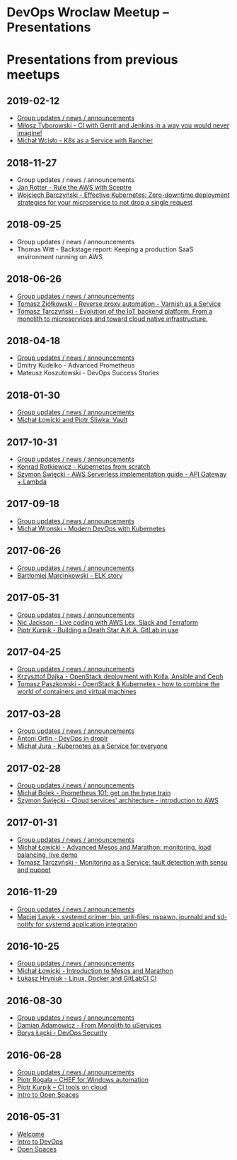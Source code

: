# DevOps Wroclaw Meetup – Presentations


Presentations from previous meetups
===================================

2019-02-12
----------
- [Group updates / news / announcements](https://github.com/devopswroclaw/presentations/raw/master/slides/devopswroclaw_2019-02-12/2019-02_Group_updates_news_announcements.pdf)
- [Miłosz Tyborowski - CI with Gerrit and Jenkins in a way you would never imagine!](https://github.com/devopswroclaw/presentations/raw/master/slides/devopswroclaw_2019-02-12/Milosz_Tyborowski_-_CI_with_Gerrit_and_Jenkins_in_a_way_you_would_never_imagine.pdf)
- [Michał Wcisło - K8s as a Service with Rancher](https://github.com/devopswroclaw/presentations/raw/master/slides/devopswroclaw_2019-02-12/Michal_Wcislo_-_K8s_as_a_Service_with_Rancher.pdf)

2018-11-27
----------
- Group updates / news / announcements
- [Jan Rotter - Rule the AWS with Sceptre](https://github.com/janrotter/sceptre_devops_meetup)
- [Wojciech Barczyński  - Effective Kubernetes: Zero-downtime deployment strategies for your microservice to not drop a single request](https://www.slideshare.net/WojciechBarczyski/zero-downtime-deployment-of-microservices-with-kubernetes)

2018-09-25
----------
- Group updates / news / announcements
- Thomas Witt - Backstage report: Keeping a production SaaS environment running on AWS

2018-06-26
----------
- [Group updates / news / announcements](https://github.com/devopswroclaw/presentations/raw/master/slides/devopswroclaw_2018-06-26/2018-06_Group_updates_news_announcements.pdf)
- [Tomasz Ziółkowski - Reverse proxy automation - Varnish as a Service](https://github.com/devopswroclaw/presentations/raw/master/slides/devopswroclaw_2018-06-26/Tomasz_Ziolkowski_-_Reverse_proxy_automation_-_Varnish_as_a_Service.pdf)
- [Tomasz Tarczyński - Evolution of the IoT backend platform. From a monolith to microservices and toward cloud native infrastructure.](https://github.com/devopswroclaw/presentations/raw/master/slides/devopswroclaw_2018-06-26/Tomasz_Tarczynski_-_Evolution_of_the_IoT_backend_platform.pdf)

2018-04-18
----------
- [Group updates / news / announcements](https://github.com/devopswroclaw/presentations/raw/master/slides/devopswroclaw_2018-04-18/2018-04_Group_updates_news_announcements.pdf)
- Dmitry Kudelko - Advanced Prometheus
- Mateusz Koszutowski - DevOps Success Stories

2018-01-30
----------
- [Group updates / news / announcements](https://github.com/devopswroclaw/presentations/raw/master/slides/devopswroclaw_2018-01-30/2018-01_Group_updates_news_announcements.pdf)
- [Michał Łowicki and Piotr Śliwka: Vault](https://github.com/devopswroclaw/presentations/raw/master/slides/devopswroclaw_2018-01-30/Michal_Lowicki_and_Piotr_Sliwka_-_Introduction_to_Vault.pdf)

2017-10-31
----------
- [Group updates / news / announcements](https://github.com/devopswroclaw/presentations/raw/master/slides/devopswroclaw_2017-10-31/2017-10_Group_updates_news_announcements.pdf)
- [Konrad Rotkiewicz - Kubernetes from scratch](https://github.com/devopswroclaw/presentations/raw/master/slides/devopswroclaw_2017-10-31/Konrad_Rotkiewicz_-_Kubernetes_from_scratch.pdf)
- [Szymon Święcki - AWS Serverless implementation guide - API Gateway + Lambda](https://github.com/devopswroclaw/presentations/raw/master/slides/devopswroclaw_2017-10-31/Szymon_Swiecki_-_AWS_Serverless_implementation_guide.pdf)

2017-09-18
----------
- [Group updates / news / announcements](https://github.com/devopswroclaw/presentations/raw/master/slides/devopswroclaw_2017-09-18/2017-09_Group_updates_news_announcements.pdf)
- [Michał Wronski - Modern DevOps with Kubernetes](https://github.com/devopswroclaw/presentations/raw/master/slides/devopswroclaw_2017-09-18/Michal_Wronski_-_Modern_DevOps_with_Kubernetes.pdf)

2017-06-26
----------
- [Group updates / news / announcements](https://github.com/devopswroclaw/presentations/raw/master/slides/devopswroclaw_2017-06-26/2017-06_Group_updates_news_announcements.pdf)
- [Bartłomiej Marcinkowski - ELK story](https://github.com/devopswroclaw/presentations/raw/master/slides/devopswroclaw_2017-06-26/Bartlomiej_Marcinkowski_-_ELK_story.pdf)

2017-05-31
----------
- [Group updates / news / announcements](https://github.com/devopswroclaw/presentations/raw/master/slides/devopswroclaw_2017-05-31/2017-05_Group_updates_news_announcements.pdf)
- [Nic Jackson - Live coding with AWS Lex, Slack and Terraform](https://nicholasjackson.io/2017/04/25/slack-bot-aws-lambda/)
- [Piotr Kurpik - Building a Death Star A.K.A. GitLab in use](https://github.com/devopswroclaw/presentations/raw/master/slides/devopswroclaw_2017-05-31/Piotr_Kurpik-Building_a_Death_Star-A.K.A.-GitLab_in_use.pdf)

2017-04-25
----------
- [Group updates / news / announcements](https://github.com/devopswroclaw/presentations/raw/master/slides/devopswroclaw_2017-04-25/2017-04_Group_updates_news_announcements.pdf)
- [Krzysztof Dajka - OpenStack deployment with Kolla, Ansible and Ceph](https://github.com/devopswroclaw/presentations/raw/master/slides/devopswroclaw_2017-04-25/Krzysztof_Dajka_-_OpenStack_deployment_with_Kolla_Ansible_and_Ceph.pdf)
- [Tomasz Paszkowski - OpenStack & Kubernetes - how to combine the world of containers and virtual machines](https://github.com/devopswroclaw/presentations/raw/master/slides/devopswroclaw_2017-04-25/Tomasz_Paszkowski_-_OpenStack_and_Kubernetes.pdf)

2017-03-28
----------
- [Group updates / news / announcements](https://github.com/devopswroclaw/presentations/raw/master/slides/devopswroclaw_2017-03-28/2017-03_Group_updates_news_announcements.pdf)
- [Antoni Orfin - DevOps in droplr](https://github.com/devopswroclaw/presentations/raw/master/slides/devopswroclaw_2017-03-28/Antoni_Orfin_-_devops_in_droplr.pdf)
- [Michał Jura - Kubernetes as a Service for everyone](https://github.com/devopswroclaw/presentations/raw/master/slides/devopswroclaw_2017-03-28/Michal_Jura_-_Kubernetes_as_a_Service_for_everyone.pdf)

2017-02-28
----------
- [Group updates / news / announcements](https://github.com/devopswroclaw/presentations/raw/master/slides/devopswroclaw_2017-02-28/2017-02_Group_updates_news_announcements.pdf)
- [Michał Bolek - Prometheus 101: get on the hype train](https://github.com/devopswroclaw/presentations/raw/master/slides/devopswroclaw_2017-02-28/Michal_Bolek_-_Prometheus_101.pdf)
- [Szymon Święcki - Cloud services' architecture - introduction to AWS](https://github.com/devopswroclaw/presentations/raw/master/slides/devopswroclaw_2017-02-28/Szymon_Swiecki_-_Intro_into_AWS.pdf)

2017-01-31
----------
- [Group updates / news / announcements](https://github.com/devopswroclaw/presentations/raw/master/slides/devopswroclaw_2017-01-31/2017-01_Group_updates_news_announcements.pdf)
- [Michał Łowicki - Advanced Mesos and Marathon: monitoring, load balancing, live demo](https://github.com/devopswroclaw/presentations/raw/master/slides/devopswroclaw_2017-01-31/Michal_Lewicki_-_Advanced_Mesos_and_Marathon.pdf)
- [Tomasz Tarczyński - Monitoring as a Service: fault detection with sensu and puppet](https://github.com/devopswroclaw/presentations/raw/master/slides/devopswroclaw_2017-01-31/Tomasz_Tarczynski_-_Monitoring_as_a_Service.pdf)

2016-11-29
----------
- [Group updates / news / announcements](https://github.com/devopswroclaw/presentations/raw/master/slides/devopswroclaw_2016-11-29/2016-11_Group_updates_news_announcements.pdf)
- [Maciej Lasyk - systemd primer: bin, unit-files, nspawn, journald and sd-notify for systemd application integration](https://github.com/devopswroclaw/presentations/raw/master/slides/devopswroclaw_2016-11-29/systemd_primer.pdf)

2016-10-25
----------
- [Group updates / news / announcements](https://github.com/devopswroclaw/presentations/raw/master/slides/devopswroclaw_2016-10-25/2016-10_Group_updates_news_announcements.pdf)
- [Michał Łowicki - Introduction to Mesos and Marathon](https://github.com/devopswroclaw/presentations/raw/master/slides/devopswroclaw_2016-10-25/Michal_Lowicki_-_Intro_to_Mesos_and_Marathon.pdf)
- [Łukasz Hryniuk - Linux, Docker and GitLabCI CI](https://github.com/devopswroclaw/presentations/raw/master/slides/devopswroclaw_2016-10-25/Lukasz_Hryniuk_-_Linux_Docker_and_GitLabCI.pdf)

2016-08-30
----------
- [Group updates / news / announcements](slides/devopswroclaw_2016-08-30/2016-08_Group_updates_news_announcements.pdf)
- [Damian Adamowicz - From Monolith to uServices](slides/devopswroclaw_2016-08-30/Damian_Adamowicz_-_Essence_of_the_Cloud.pdf)
- [Borys Łącki - DevOps Security](slides/devopswroclaw_2016-08-30/Borys_Lacki_-_DevOps_Security.pdf)

2016-06-28
----------
- [Group updates / news / announcements](slides/devopswroclaw_2016-06-28/2016-06_-_Group_updates_news_announcements.pdf)
- [Piotr Rogala – CHEF for Windows automation](slides/devopswroclaw_2016-06-28/Piotr_Rogala-CHEF_Windows_Automation.pdf)
- [Piotr Kurpik – CI tools on cloud](slides/devopswroclaw_2016-06-28/Piotr_Kurpik-CI_tools_in_cloud.pdf)
- [Intro to Open Spaces](slides/devopswroclaw_2016-06-28/2016-06_-_Open_Spaces.pdf)

2016-05-31
----------
- [Welcome](/slides/devopswroclaw_2016-05-31/Welcome_the_guests.pdf/)
- [Intro to DevOps](slides/devopswroclaw_2016-05-31/Intro_to_DevOps.pdf)
- [Open Spaces](slides/devopswroclaw_2016-05-31/Open_Spaces.pdf)
